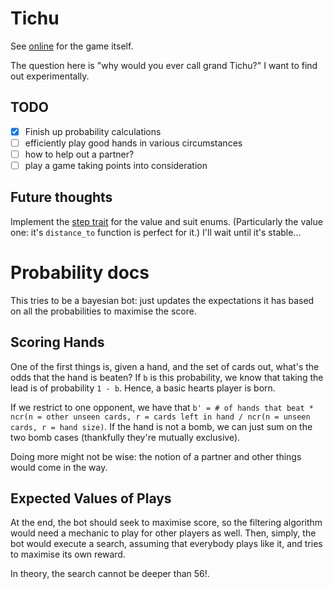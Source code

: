 # Tichu

See [online](https://boardgamegeek.com/boardgame/215/tichu) for the game itself.

The question here is "why would you ever call grand Tichu?" I want to find out
experimentally.

## TODO

- [x] Finish up probability calculations
- [ ] efficiently play good hands in various circumstances
- [ ] how to help out a partner?
- [ ] play a game taking points into consideration

## Future thoughts

Implement the [step trait](https://doc.rust-lang.org/std/iter/trait.Step.html) for the value and suit enums.
(Particularly the value one: it's `distance_to` function is perfect for it.)
I'll wait until it's stable...

# Probability docs

This tries to be a bayesian bot: just updates the expectations it has based on all the probabilities to
maximise the score.

## Scoring Hands

One of the first things is, given a hand, and the set of cards out, what's the odds that the hand is beaten?
If `b` is this probability, we know that taking the lead is of probability `1 - b`. Hence, a basic hearts player
is born.

If we restrict to one opponent, we have that
`b' = # of hands that beat * ncr(n = other unseen cards, r = cards left in hand / ncr(n = unseen cards, r = hand size)`.
If the hand is not a bomb, we can just sum on the two bomb cases (thankfully they're mutually exclusive).

Doing more might not be wise: the notion of a partner and other things would come in the way.

## Expected Values of Plays

At the end, the bot should seek to maximise score, so the filtering algorithm would need a mechanic to play for
other players as well. Then, simply, the bot would execute a search, assuming that everybody plays like it, and
tries to maximise its own reward.

In theory, the search cannot be deeper than 56!.
